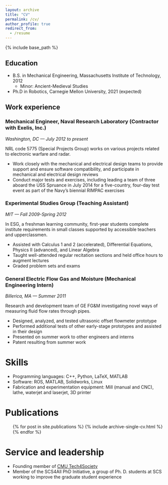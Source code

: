 ```yaml
---
layout: archive
title: "CV"
permalink: /cv/
author_profile: true
redirect_from:
  - /resume
---
```


{% include base_path %}

Education
------
* B.S. in Mechanical Engineering, Massachusetts Institute of Technology, 2012
  * Minor: Ancient-Medieval Studies
* Ph.D in Robotics, Carnegie Mellon University, 2021 (expected)

Work experience
------
### Mechanical Engineer, Naval Research Laboratory (Contractor with Exelis, Inc.)
*Washington, DC — July 2012 to present*

NRL code 5775 (Special Projects Group) works on various projects related to electronic warfare and radar.
* Work closely with the mechanical and electrical design teams to provide support and ensure software compatibility, and participate in mechanical and electrical design reviews
* Conduct major tests and exercises, including leading a team of three aboard the USS Spruance in July 2014 for a five-country, four-day test event as part of the Navy’s biennial RIMPAC exercises

### Experimental Studies Group (Teaching Assistant)
*MIT — Fall 2009-Spring 2012*

In ESG, a freshman learning community, first-year students complete institute requirements in small classes supported by accessible teachers and upperclassmen.
* Assisted with Calculus 1 and 2 (accelerated), Differential Equations, Physics II (advanced), and Linear Algebra
* Taught well-attended regular recitation sections and held office hours to augment lectures
* Graded problem sets and exams

### General Electric Flow Gas and Moisture (Mechanical Engineering Intern)
*Billerica, MA — Summer 2011*

Research and development team of GE FG&M investigating novel ways of measuring fluid flow rates through pipes.
* Designed, analyzed, and tested ultrasonic offset flowmeter prototype
* Performed additional tests of other early-stage prototypes and assisted in their design
* Presented on summer work to other engineers and interns 
* Patent resulting from summer work

  
Skills
======
* Programming languages: C++, Python, LaTeX, MATLAB
* Software: ROS, MATLAB, Solidworks, Linux
* Fabrication and experimentation equipment: Mill (manual and CNC), lathe, waterjet and laserjet, 3D printer

Publications
======
  <ul>{% for post in site.publications %}
    {% include archive-single-cv.html %}
  {% endfor %}</ul>
  
<!-- Talks
======
  <ul>{% for post in site.talks %}
    {% include archive-single-talk-cv.html %}
  {% endfor %}</ul> -->
  
<!-- Teaching
======
  <ul>{% for post in site.teaching %}
    {% include archive-single-cv.html %}
  {% endfor %}</ul> -->
  
Service and leadership
======
* Founding member of [CMU Tech4Society](http://www.tech4society.group/)
* Member of the SCS4All PhD Initiative, a group of Ph. D. students at SCS working to improve the graduate student experience
